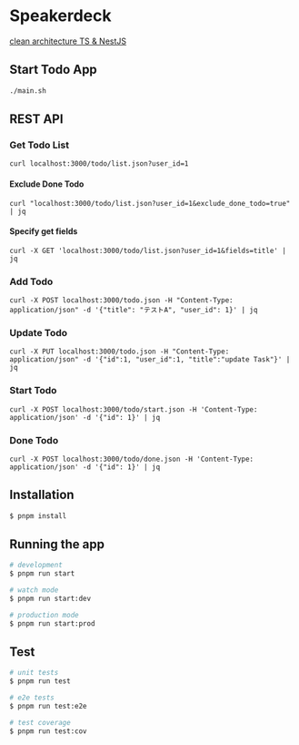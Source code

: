 # Speakerdeck
[clean architecture TS & NestJS](https://speakerdeck.com/ryounasso/clean-architecture-by-typescript-and-nestjs)

## Start Todo App

```bash
./main.sh
```

## REST API

### Get Todo List

`curl localhost:3000/todo/list.json?user_id=1`

#### Exclude Done Todo

`curl "localhost:3000/todo/list.json?user_id=1&exclude_done_todo=true" | jq`

#### Specify get fields

`curl -X GET 'localhost:3000/todo/list.json?user_id=1&fields=title' | jq`

### Add Todo

`curl -X POST localhost:3000/todo.json -H "Content-Type: application/json" -d '{"title": "テストA", "user_id": 1}' | jq`

### Update Todo

`curl -X PUT localhost:3000/todo.json -H "Content-Type: application/json" -d '{"id":1, "user_id":1, "title":"update Task"}' | jq`

### Start Todo

`curl -X POST localhost:3000/todo/start.json -H 'Content-Type: application/json' -d '{"id": 1}' | jq`

### Done Todo

`curl -X POST localhost:3000/todo/done.json -H 'Content-Type: application/json' -d '{"id": 1}' | jq`

## Installation

```bash
$ pnpm install
```

## Running the app

```bash
# development
$ pnpm run start

# watch mode
$ pnpm run start:dev

# production mode
$ pnpm run start:prod
```

## Test

```bash
# unit tests
$ pnpm run test

# e2e tests
$ pnpm run test:e2e

# test coverage
$ pnpm run test:cov
```
